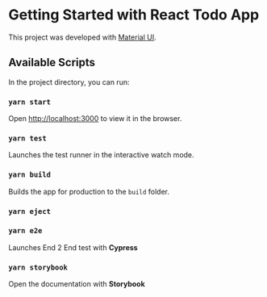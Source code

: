 # Getting Started with  React Todo App

This project was developed with [Material UI](https://mui.com/es/).


## Available Scripts
In the project directory, you can run:

### `yarn start`

Open [http://localhost:3000](http://localhost:3000) to view it in the browser.

### `yarn test`

Launches the test runner in the interactive watch mode.
### `yarn build`

Builds the app for production to the `build` folder.

### `yarn eject`

### `yarn e2e`

Launches End 2 End test with **Cypress**

### `yarn storybook`
Open the documentation with **Storybook**